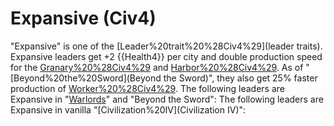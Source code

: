 # Expansive (Civ4)

"Expansive" is one of the [Leader%20trait%20%28Civ4%29](leader traits). Expansive leaders get +2 {{Health4}} per city and double production speed for the [Granary%20%28Civ4%29](Granary) and [Harbor%20%28Civ4%29](Harbor). As of "[Beyond%20the%20Sword](Beyond the Sword)", they also get 25% faster production of [Worker%20%28Civ4%29](Workers).
The following leaders are Expansive in "[Warlords](Warlords)" and "Beyond the Sword":
The following leaders are Expansive in vanilla "[Civilization%20IV](Civilization IV)":